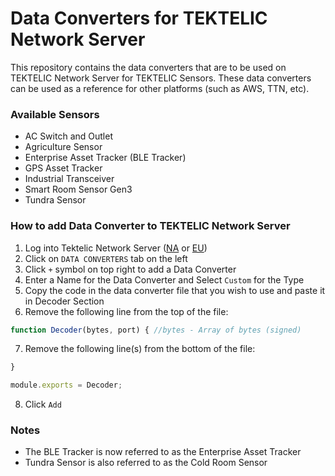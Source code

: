# Data Converters for TEKTELIC Network Server
This repository contains the data converters that are to be used on TEKTELIC Network Server for TEKTELIC Sensors. These data converters can be used as a reference for other platforms (such as AWS, TTN, etc).

### Available Sensors 
- AC Switch and Outlet
- Agriculture Sensor
- Enterprise Asset Tracker (BLE Tracker)
- GPS Asset Tracker
- Industrial Transceiver
- Smart Room Sensor Gen3
- Tundra Sensor

### How to add Data Converter to TEKTELIC Network Server
1. Log into Tektelic Network Server ([NA](https://lorawan-ns-na.tektelic.com) or [EU](https://lorawan-ns-eu.tektelic.com))
2. Click on `DATA CONVERTERS` tab on the left
3. Click `+` symbol on top right to add a Data Converter
4. Enter a Name for the Data Converter and Select `Custom` for the Type
5. Copy the code in the data converter file that you wish to use and paste it in Decoder Section
6. Remove the following line from the top of the file:
```javascript
function Decoder(bytes, port) { //bytes - Array of bytes (signed)
```
7. Remove the following line(s) from the bottom of the file:
```javascript
}

module.exports = Decoder;
```
8. Click `Add`

### Notes
- The BLE Tracker is now referred to as the Enterprise Asset Tracker
- Tundra Sensor is also referred to as the Cold Room Sensor